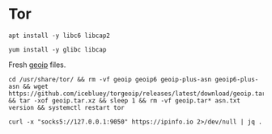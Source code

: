 # Tor

```
apt install -y libc6 libcap2

yum install -y glibc libcap
```

Fresh [geoip](https://github.com/icebluey/torgeoip) files.
```
cd /usr/share/tor/ && rm -vf geoip geoip6 geoip-plus-asn geoip6-plus-asn && wget https://github.com/icebluey/torgeoip/releases/latest/download/geoip.tar.xz && tar -xof geoip.tar.xz && sleep 1 && rm -vf geoip.tar* asn.txt version && systemctl restart tor
```

```
curl -x "socks5://127.0.0.1:9050" https://ipinfo.io 2>/dev/null | jq .
```
